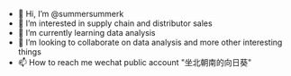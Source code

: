 - 👋 Hi, I’m @summersummerk
- 👀 I’m interested in supply chain and distributor sales
- 🌱 I’m currently learning data analysis
- 💞️ I’m looking to collaborate on data analysis and more other interesting things
- 📫 How to reach me wechat public account "坐北朝南的向日葵"

<!---
summersummerk/summersummerk is a ✨ special ✨ repository because its `README.md` (this file) appears on your GitHub profile.
You can click the Preview link to take a look at your changes.
--->
